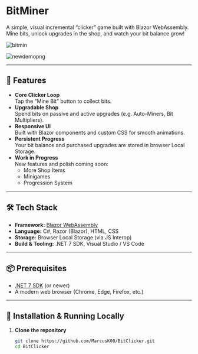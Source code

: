 # BitMiner

A simple, visual incremental “clicker” game built with Blazor WebAssembly. Mine bits, unlock upgrades in the shop, and watch your bit balance grow!

![bitmin](https://github.com/user-attachments/assets/7016c7ba-259a-4a44-9d17-d18bc5aeb406)

![newdemopng](https://github.com/user-attachments/assets/f76ab9e0-76dd-47e8-86f0-d23623d24c7a)

---

## 🚀 Features

- **Core Clicker Loop**  
  Tap the “Mine Bit” button to collect bits.
- **Upgradable Shop**  
  Spend bits on passive and active upgrades (e.g. Auto-Miners, Bit Multipliers).
- **Responsive UI**  
  Built with Blazor components and custom CSS for smooth animations.
- **Persistent Progress**  
  Your bit balance and purchased upgrades are stored in browser Local Storage.
- **Work in Progress**  
  New features and polish coming soon:
  - More Shop Items
  - Minigames
  - Progression System
---

## 🛠️ Tech Stack

- **Framework:** [Blazor WebAssembly](https://dotnet.microsoft.com/apps/aspnet/web-apps/blazor)  
- **Language:** C#, Razor (Blazor), HTML, CSS  
- **Storage:** Browser Local Storage (via JS Interop)  
- **Build & Tooling:** .NET 7 SDK, Visual Studio / VS Code  

---

## 📦 Prerequisites

- [.NET 7 SDK](https://dotnet.microsoft.com/download) (or newer)  
- A modern web browser (Chrome, Edge, Firefox, etc.)

---

## 🔧 Installation & Running Locally

1. **Clone the repository**  
   ```bash
   git clone https://github.com/MarcusK00/BitClicker.git
   cd BitClicker
